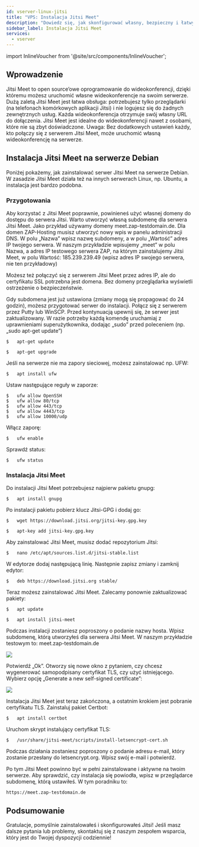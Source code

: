 ```yaml
---
id: vserver-linux-jitsi
title: "VPS: Instalacja Jitsi Meet"
description: "Dowiedz się, jak skonfigurować własny, bezpieczny i łatwy w obsłudze serwer wideokonferencji Jitsi Meet na Debianie, aby prowadzić płynne spotkania online → Sprawdź teraz"
sidebar_label: Instalacja Jitsi Meet
services:
  - vserver
---
```


import InlineVoucher from '@site/src/components/InlineVoucher';

## Wprowadzenie

Jitsi Meet to open source’owe oprogramowanie do wideokonferencji, dzięki któremu możesz uruchomić własne wideokonferencje na swoim serwerze. Dużą zaletą Jitsi Meet jest łatwa obsługa: potrzebujesz tylko przeglądarki (na telefonach komórkowych aplikacji Jitsi) i nie logujesz się do żadnych zewnętrznych usług. Każda wideokonferencja otrzymuje swój własny URL do dołączenia. Jitsi Meet jest idealne do wideokonferencji nawet z osobami, które nie są zbyt doświadczone.
Uwaga: Bez dodatkowych ustawień każdy, kto połączy się z serwerem Jitsi Meet, może uruchomić własną wideokonferencję na serwerze.

<InlineVoucher />

## Instalacja Jitsi Meet na serwerze Debian

Poniżej pokażemy, jak zainstalować serwer Jitsi Meet na serwerze Debian. W zasadzie Jitsi Meet działa też na innych serwerach Linux, np. Ubuntu, a instalacja jest bardzo podobna.

### Przygotowania

Aby korzystać z Jitsi Meet poprawnie, powinieneś użyć własnej domeny do dostępu do serwera Jitsi. Warto utworzyć własną subdomenę dla serwera Jitsi Meet. Jako przykład używamy domeny meet.zap-testdomain.de.
Dla domen ZAP-Hosting musisz utworzyć nowy wpis w panelu administracji DNS. W polu „Nazwa” wpisz nazwę subdomeny, a w polu „Wartość” adres IP twojego serwera. W naszym przykładzie wpisujemy „meet” w polu Nazwa, a adres IP testowego serwera ZAP, na którym zainstalujemy Jitsi Meet, w polu Wartość: 185.239.239.49 (wpisz adres IP swojego serwera, nie ten przykładowy)

Możesz też połączyć się z serwerem Jitsi Meet przez adres IP, ale do certyfikatu SSL potrzebna jest domena. Bez domeny przeglądarka wyświetli ostrzeżenie o bezpieczeństwie.

Gdy subdomena jest już ustawiona (zmiany mogą się propagować do 24 godzin), możesz przygotować serwer do instalacji.
Połącz się z serwerem przez Putty lub WinSCP.
Przed kontynuacją upewnij się, że serwer jest zaktualizowany. W razie potrzeby każdą komendę uruchamiaj z uprawnieniami superużytkownika, dodając „sudo” przed poleceniem (np. „sudo apt-get update”)

```
$	apt-get update
```
```
$	apt-get upgrade
```

Jeśli na serwerze nie ma zapory sieciowej, możesz zainstalować np. UFW:
```
$	apt install ufw
```

Ustaw następujące reguły w zaporze:

```
$	ufw allow OpenSSH
$	ufw allow 80/tcp
$	ufw allow 443/tcp
$	ufw allow 4443/tcp
$	ufw allow 10000/udp
```

Włącz zaporę:
```
$	ufw enable
```

Sprawdź status:
```
$	ufw status
```

### Instalacja Jitsi Meet

Do instalacji Jitsi Meet potrzebujesz najpierw pakietu gnupg:
```
$	apt install gnupg
```

Po instalacji pakietu pobierz klucz Jitsi-GPG i dodaj go:
```
$	wget https://download.jitsi.org/jitsi-key.gpg.key
```
```
$	apt-key add jitsi-key.gpg.key
```

Aby zainstalować Jitsi Meet, musisz dodać repozytorium Jitsi:
```
$	nano /etc/apt/sources.list.d/jitsi-stable.list
```

W edytorze dodaj następującą linię. Następnie zapisz zmiany i zamknij edytor:
```
$	deb https://download.jitsi.org stable/
```

Teraz możesz zainstalować Jitsi Meet. Zalecamy ponownie zaktualizować pakiety:
```
$	apt update
```
```
$	apt install jitsi-meet
```

Podczas instalacji zostaniesz poproszony o podanie nazwy hosta. Wpisz subdomenę, którą utworzyłeś dla serwera Jitsi Meet. W naszym przykładzie testowym to: meet.zap-testdomain.de

![](https://screensaver01.zap-hosting.com/index.php/s/oBEDBDx6GqzAoFa/preview)


Potwierdź „Ok”. Otworzy się nowe okno z pytaniem, czy chcesz wygenerować samopodpisany certyfikat TLS, czy użyć istniejącego. Wybierz opcję „Generate a new self-signed certificate”:

![](https://screensaver01.zap-hosting.com/index.php/s/jcr84boZHiakNDS/preview)


Instalacja Jitsi Meet jest teraz zakończona, a ostatnim krokiem jest pobranie certyfikatu TLS.
Zainstaluj pakiet Certbot:
```
$	apt install certbot
```

Uruchom skrypt instalujący certyfikat TLS:
```
$	/usr/share/jitsi-meet/scripts/install-letsencrypt-cert.sh
```

Podczas działania zostaniesz poproszony o podanie adresu e-mail, który zostanie przesłany do letsencrypt.org. Wpisz swój e-mail i potwierdź.

Po tym Jitsi Meet powinno być w pełni zainstalowane i aktywne na twoim serwerze. Aby sprawdzić, czy instalacja się powiodła, wpisz w przeglądarce subdomenę, którą ustawiłeś. W tym poradniku to:
```
https://meet.zap-testdomain.de
```



## Podsumowanie

Gratulacje, pomyślnie zainstalowałeś i skonfigurowałeś Jitsi! Jeśli masz dalsze pytania lub problemy, skontaktuj się z naszym zespołem wsparcia, który jest do Twojej dyspozycji codziennie!

<InlineVoucher />